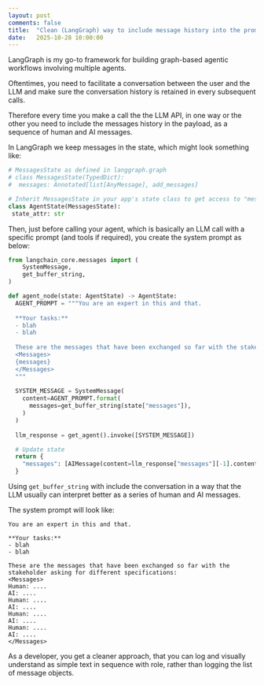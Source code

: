 ```yaml
---
layout: post
comments: false
title:  "Clean (LangGraph) way to include message history into the prompt when making LLM API calls"
date:   2025-10-28 10:00:00
---
```


LangGraph is my go-to framework for building graph-based agentic workflows involving multiple agents.

Oftentimes, you need to facilitate a conversation between the user and the LLM and make sure the conversation history is retained in every subsequent calls.

Therefore every time you make a call the the LLM API, in one way or the other you need to include the messages history in the payload, as a sequence of human and AI messages.

In LangGraph we keep messages in the state, which might look something like:

```python
# MessagesState as defined in langgraph.graph
# class MessagesState(TypedDict):
#  messages: Annotated[list[AnyMessage], add_messages]

# Inherit MessagesState in your app's state class to get access to "messages" and the reducer
class AgentState(MessagesState):
 state_attr: str

```

Then, just before calling your agent, which is basically an LLM call with a specific prompt (and tools if required), you create the system prompt as below:

```python
from langchain_core.messages import (
    SystemMessage,
    get_buffer_string,
)

def agent_node(state: AgentState) -> AgentState:
  AGENT_PROMPT = """You are an expert in this and that.
  
  **Your tasks:**
  - blah
  - blah
  
  These are the messages that have been exchanged so far with the stakeholder asking for different specifications:
  <Messages>
  {messages}
  </Messages>
  """
  
  SYSTEM_MESSAGE = SystemMessage(
    content=AGENT_PROMPT.format(
      messages=get_buffer_string(state["messages"]),
    )
  )
  
  llm_response = get_agent().invoke([SYSTEM_MESSAGE])

  # Update state
  return {
    "messages": [AIMessage(content=llm_response["messages"][-1].content)]
  }

```

Using `get_buffer_string` with include the conversation in a way that the LLM usually can interpret better as a series of human and AI messages.

The system prompt will look like:

```text
You are an expert in this and that.
  
**Your tasks:**
- blah
- blah

These are the messages that have been exchanged so far with the stakeholder asking for different specifications:
<Messages>
Human: ....
AI: ....
Human: ....
AI: ....
Human: ....
AI: ....
Human: ....
AI: ....
</Messages>

```

As a developer, you get a cleaner approach, that you can log and visually understand as simple text in sequence with role, rather than logging the list of message objects.
